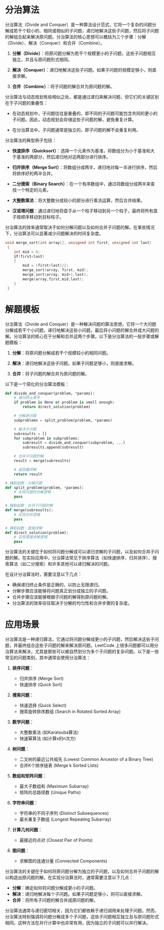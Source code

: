 # 分治算法

分治算法（Divide and Conquer）是一种算法设计范式，它将一个复杂的问题分解成若干个较小的、相同或相似的子问题，递归地解决这些子问题，然后将子问题的解组合起来解决原问题。分治算法的核心思想可以概括为三个步骤：分解（Divide）、解决（Conquer）和合并（Combine）。

1. **分解（Divide）**：将原问题分解为若干个规模更小的子问题，这些子问题相互独立，并且与原问题形式相同。

2. **解决（Conquer）**：递归地解决这些子问题。如果子问题的规模足够小，则直接求解。

3. **合并（Combine）**：将子问题的解合并为原问题的解。

分治算法与动态规划有些相似之处，都是通过递归来解决问题，但它们的关键区别在于子问题的重叠性：

- 在动态规划中，子问题往往是重叠的，即不同的子问题可能包含共同的更小的子问题。因此，动态规划会存储这些子问题的解，避免重复计算。

- 在分治算法中，子问题通常是独立的，即子问题的解不会重复利用。

分治算法的典型例子包括：

- **快速排序（Quicksort）**：选择一个元素作为基准，将数组分为小于基准和大于基准的两部分，然后递归地对这两部分进行排序。

- **归并排序（Merge Sort）**：将数组分成两半，递归地对每一半进行排序，然后将排序好的两半合并。

- **二分搜索（Binary Search）**：在一个有序数组中，通过将数组分成两半来查找一个特定的元素。

- **大整数乘法**：将大整数分成较小的部分进行乘法运算，然后合并结果。

- **汉诺塔问题**：通过递归地将盘子从一个柱子移动到另一个柱子，最终将所有盘子按顺序移动到目标柱子。

分治算法的效率通常取决于如何分解问题以及如何合并子问题的解。在某些情况下，分治算法可以显著减少问题解决的时间复杂度。


```c
void merge_sort(int array[], unsigned int first, unsigned int last)
 {
 	int mid = 0;
 	if(first<last)
 	{
 		mid = (first+last)/2;
 		merge_sort(array, first, mid);
 		merge_sort(array, mid+1,last);
 		merge(array,first,mid,last);
 	}
 }
```



# 解题模板

分治算法（Divide and Conquer）是一种解决问题的算法思想，它将一个大问题分解成若干个小问题，递归地解决这些小问题，最后将小问题的解合并成大问题的解。分治算法的核心在于分解和合并这两个步骤。以下是分治算法的一般步骤或解题模板：

1. **分解**：将原问题分解成若干个规模较小的相同问题。

2. **解决**：递归地解决这些子问题。如果子问题足够小，则直接求解。

3. **合并**：将子问题的解合并为原问题的解。

以下是一个简化的分治算法模板：

```python
def divide_and_conquer(problem, *params):
    # 递归终止条件
    if problem is None or problem is small enough:
        return direct_solution(problem)

    # 分解原问题
    subproblems = split_problem(problem, *params)

    # 解决子问题
    subresults = []
    for subproblem in subproblems:
        subresult = divide_and_conquer(subproblem, ...)
        subresults.append(subresult)

    # 合并子问题的解
    result = merge(subresults)

    # 返回最终解
    return result

# 辅助函数：分解问题
def split_problem(problem, *params):
    # 实现问题的分解逻辑
    pass

# 辅助函数：合并子问题的解
def merge(subresults):
    # 实现合并逻辑
    pass

# 辅助函数：直接求解
def direct_solution(problem):
    # 实现直接求解逻辑
    pass
```

分治算法的关键在于如何将问题分解成可以递归求解的子问题，以及如何合并子问题的解。在实际应用中，分治算法常见于排序算法（如快速排序、归并排序）、搜索算法（如二分搜索）和许多其他可以递归解决的问题。

在设计分治算法时，需要注意以下几点：

- 确保递归终止条件是正确的，以防止无限递归。
- 分解步骤应该能够将问题真正划分成独立的子问题。
- 合并步骤应该能够根据子问题的解得到原问题的解。
- 分治算法的效率往往取决于分解的均匀性和合并步骤的复杂度。

# 应用场景

分治算法是一种递归算法，它通过将问题分解成更小的子问题，然后解决这些子问题，并最终组合这些子问题的解来解决原问题。LeetCode 上很多问题都可以用分治算法来解决，尤其是那些可以被自然划分为多个子问题的复杂问题。以下是一些常见的问题类别，其中通常会使用分治算法：

1. **排序问题**：
   - 归并排序 (Merge Sort)
   - 快速排序 (Quick Sort)

2. **搜索问题**：
   - 快速选择 (Quick Select)
   - 搜索旋转排序数组 (Search in Rotated Sorted Array)

3. **数学问题**：
   - 大整数乘法 (如Karatsuba算法)
   - 快速幂算法 (如计算x的n次方)

4. **树问题**：
   - 二叉树的最近公共祖先 (Lowest Common Ancestor of a Binary Tree)
   - 合并K个排序链表 (Merge k Sorted Lists)

5. **数组和矩阵问题**：
   - 最大子数组和 (Maximum Subarray)
   - 矩阵的总路径数 (Unique Paths)

6. **字符串问题**：
   - 字符串的不同子序列 (Distinct Subsequences)
   - 最长重复子数组 (Longest Repeating Subarray)

7. **计算几何问题**：
   - 最接近的点对 (Closest Pair of Points)

8. **图问题**：
   - 求解图的连通分量 (Connected Components)

分治算法的关键在于如何将原问题分解为独立的子问题，以及如何合并子问题的解以构造出原问题的解。在实现分治算法时，通常需要注意以下几点：

- **分解**：确定如何将问题分解成更小的子问题。
- **解决**：递归地解决每个子问题。如果子问题足够小，则可以直接求解。
- **合并**：将所有子问题的解合并成原问题的解。

分治算法通常与递归密切相关，因为它们都依赖于递归调用来处理子问题。然而，分治算法特别强调将问题分解成多个子问题，这些子问题相互独立且与原问题形式相同。这种方法在并行计算中也非常有用，因为独立的子问题可以并行解决。